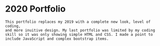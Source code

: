 # 2020 Portfolio

    This portfolio replaces my 2019 with a complete new look, level of coding, 
    and more inuitive design. My last portfolio was limited by my coding skill so it was only showing simple HTML and CSS. I made a point to include JavaScript and complex bootstrap items.

